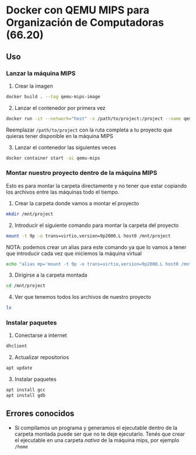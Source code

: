 # Docker con QEMU MIPS para Organización de Computadoras (66.20)

## Uso

### Lanzar la máquina MIPS

1. Crear la imagen

```bash
docker build . --tag qemu-mips-image
```

2. Lanzar el contenedor por primera vez
```bash
docker run -it --network="host" -v /path/to/project:/project --name qemu-mips qemu-mips-image
```  
Reemplazar `/path/to/project` con la ruta completa a tu proyecto que quieras tener disponible en la máquina MIPS

3. Lanzar el contenedor las siguientes veces
```bash
docker container start -ai qemu-mips
```

### Montar nuestro proyecto dentro de la máquina MIPS

Esto es para montar la carpeta directamente y no tener que estar copiando los archivos entre las máquinas todo el tiempo.

1. Crear la carpeta donde vamos a montar el proyecto

```bash
mkdir /mnt/project
```

2. Introducir el siguiente comando para montar la carpeta del proyecto
```bash
mount -t 9p -o trans=virtio,version=9p2000.L host0 /mnt/project
```

NOTA: podemos crear un alias para este comando ya que lo vamos a tener que introducir cada vez que iniciemos la máquina virtual

```bash
echo "alias mp='mount -t 9p -o trans=virtio,version=9p2000.L host0 /mnt/project'" >> ~/.bashrc
```

3. Dirigirse a la carpeta montada
```bash
cd /mnt/project
```

4. Ver que tenemos todos los archivos de nuestro proyecto
```bash
ls
```

### Instalar paquetes
1. Conectarse a internet
```bash
dhclient
```

2. Actualizar repositorios
```bash
apt update
```

3. Instalar paquetes
```bash
apt install gcc
apt install gdb
```

## Errores conocidos

- Si compilamos un programa y generamos el ejecutable dentro de la carpeta montada puede ser que no te deje ejecutarlo. Tenés que crear el ejecutable en una carpeta *nativa* de la máquina mips, por ejemplo `/home`
